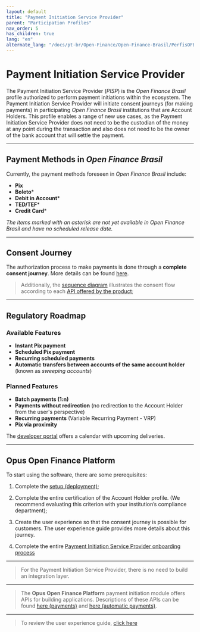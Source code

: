 ```yaml
---
layout: default
title: "Payment Initiation Service Provider"
parent: "Participation Profiles"
nav_order: 5
has_children: true
lang: "en"
alternate_lang: "/docs/pt-br/Open-Finance/Open-Finance-Brasil/PerfisOFB/OFB-ITP/"
---
```


# Payment Initiation Service Provider

The Payment Initiation Service Provider (*PISP*) is the *Open Finance Brasil* profile authorized to perform payment initiations within the ecosystem. The Payment Initiation Service Provider will initiate consent journeys (for making payments) in participating *Open Finance Brasil* institutions that are Account Holders. This profile enables a range of new use cases, as the Payment Initiation Service Provider does not need to be the custodian of the money at any point during the transaction and also does not need to be the owner of the bank account that will settle the payment.

---

## Payment Methods in *Open Finance Brasil*

Currently, the payment methods foreseen in *Open Finance Brasil* include:

- **Pix**
- **Boleto***
- **Debit in Account***
- **TED/TEF***
- **Credit Card***

*The items marked with an asterisk are not yet available in *Open Finance Brasil* and have no scheduled release date.*

---

## Consent Journey

The authorization process to make payments is done through a **complete consent journey**. More details can be found [here](../JornadaConsentimento/OFB-JornadaConsentimento.html).

> Additionally, the [sequence diagram](../../Plataforma-OpusOpenFinance/ITP/images/consent-sequence.png) illustrates the consent flow according to each [API offered by the product][API-pagamentos];

---

## Regulatory Roadmap

### Available Features

- **Instant Pix payment**
- **Scheduled Pix payment**
- **Recurring scheduled payments**
- **Automatic transfers between accounts of the same account holder** (known as *sweeping accounts*)

### Planned Features

- **Batch payments (1:n)**
- **Payments without redirection** (no redirection to the Account Holder from the user's perspective)
- **Recurring payments** (Variable Recurring Payment - VRP)
- **Pix via proximity**

The [developer portal](https://openfinancebrasil.atlassian.net/wiki/spaces/DraftOF/calendars) offers a calendar with upcoming deliveries.

---

## Opus Open Finance Platform

To start using the software, there are some prerequisites:

1. Complete the [setup (deployment)](../../Plataforma-OpusOpenFinance/Implantação/OOF-Implantação.html);

2. Complete the entire certification of the Account Holder profile. (We recommend evaluating this criterion with your institution’s compliance department);

3. Create the user experience so that the consent journey is possible for customers. The user experience guide provides more details about this journey.

4. Complete the entire [Payment Initiation Service Provider onboarding process](../PerfisOFB/OnbordingITP.html)

---
> For the Payment Initiation Service Provider, there is no need to build an integration layer.
---
> The **Opus Open Finance Platform** payment initiation module offers APIs for building applications. Descriptions of these APIs can be found [here (payments)][API-pagamentos] and [here (automatic payments)][API-pagamentos-automáticos].  
---
> To review the user experience guide, [click here][GuiaUX]

[GuiaUX]: https://openfinancebrasil.atlassian.net/wiki/spaces/OF/pages/17378535/Guia+de+Experi+ncia+do+Usu+ri
[API-pagamentos]: ../../../../swagger-ui/index.html?en-api=en-OAS-ITP-pagamentos
[API-pagamentos-automáticos]: ../../../../swagger-ui/index.html?en-api=en-OAS-ITP-pagamentos-automaticos


